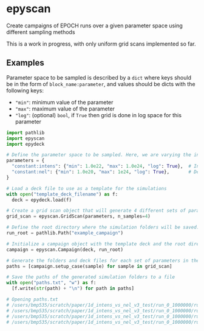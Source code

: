 # epyscan

Create campaigns of EPOCH runs over a given parameter space using
different sampling methods

This is a work in progress, with only uniform grid scans implemented
so far.

## Examples

Parameter space to be sampled is described by a `dict` where keys
should be in the form of `block_name:parameter`, and values should
be dicts with the following keys:

- `"min"`: minimum value of the parameter
- `"max"`: maximum value of the parameter
- `"log"`: (optional) `bool`, if `True` then grid is done in
  log space for this parameter

```python
import pathlib
import epyscan
import epydeck

# Define the parameter space to be sampled. Here, we are varying the intensity and density.
parameters = {
  "constant:intens": {"min": 1.0e22, "max": 1.0e24, "log": True},  # Intensity varies logarithmically between 1.0e22 and 1.0e24
  "constant:nel": {"min": 1.0e20, "max": 1e24, "log": True},       # Density varies logarithmically between 1.0e20 and 1.0e24
}

# Load a deck file to use as a template for the simulations
with open("template_deck_filename") as f:
  deck = epydeck.load(f)

# Create a grid scan object that will generate 4 different sets of parameters within the specified ranges
grid_scan = epyscan.GridScan(parameters, n_samples=4)

# Define the root directory where the simulation folders will be saved. This directory will be created if it doesn't exist.
run_root = pathlib.Path("example_campaign")

# Initialize a campaign object with the template deck and the root directory. This will manage the creation of simulation cases.
campaign = epyscan.Campaign(deck, run_root)

# Generate the folders and deck files for each set of parameters in the grid scan
paths = [campaign.setup_case(sample) for sample in grid_scan]

# Save the paths of the generated simulation folders to a file
with open("paths.txt", "w") as f:
  [f.write(str(path) + "\n") for path in paths]

# Opening paths.txt
# /users/bmp535/scratch/paper/1d_intens_vs_nel_v3_test/run_0_1000000/run_0_10000/run_0_100/run_0
# /users/bmp535/scratch/paper/1d_intens_vs_nel_v3_test/run_0_1000000/run_0_10000/run_0_100/run_1
# /users/bmp535/scratch/paper/1d_intens_vs_nel_v3_test/run_0_1000000/run_0_10000/run_0_100/run_2
# /users/bmp535/scratch/paper/1d_intens_vs_nel_v3_test/run_0_1000000/run_0_10000/run_0_100/run_3
```
